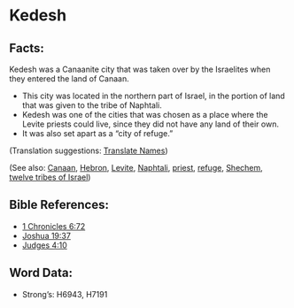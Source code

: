 # Kedesh

## Facts:

Kedesh was a Canaanite city that was taken over by the Israelites when they entered the land of Canaan.

* This city was located in the northern part of Israel, in the portion of land that was given to the tribe of Naphtali.
* Kedesh was one of the cities that was chosen as a place where the Levite priests could live, since they did not have any land of their own.
* It was also set apart as a “city of refuge.”

(Translation suggestions: [Translate Names](rc://en/ta/man/translate/translate-names))

(See also: [Canaan](../names/canaan.md), [Hebron](../names/hebron.md), [Levite](../names/levite.md), [Naphtali](../names/naphtali.md), [priest](../kt/priest.md), [refuge](../other/refuge.md), [Shechem](../names/shechem.md), [twelve tribes of Israel](../other/12tribesofisrael.md))

## Bible References:

* [1 Chronicles 6:72](rc://en/tn/help/1ch/06/72)
* [Joshua 19:37](rc://en/tn/help/jos/19/37)
* [Judges 4:10](rc://en/tn/help/jdg/04/10)

## Word Data:

* Strong’s: H6943, H7191
